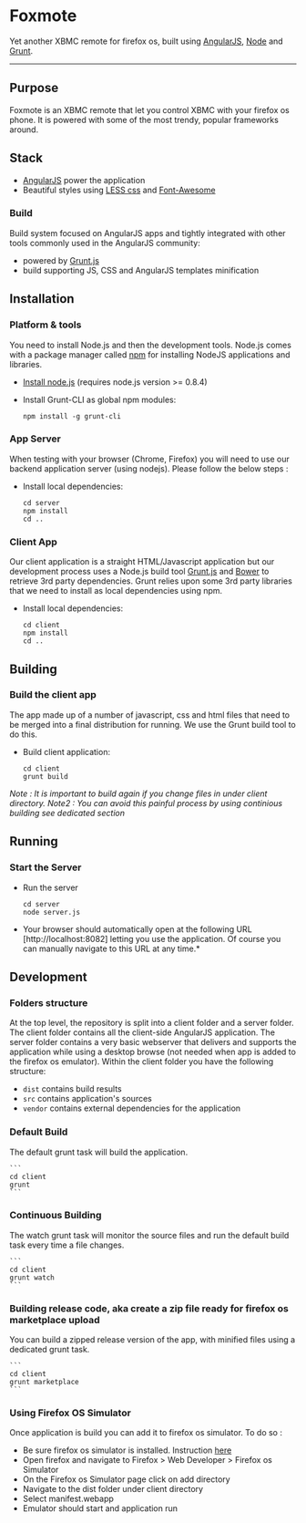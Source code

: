 # Foxmote

Yet another XBMC remote for firefox os,
built using [AngularJS](http://angularjs.org/), [Node](http://nodejs.org/) and [Grunt](http://gruntjs.com/).

***

## Purpose

Foxmote is an XBMC remote that let you control XBMC with your firefox os phone. It is powered with some of the most trendy, popular frameworks around.

## Stack

* [AngularJS](http://www.angularjs.org/) power the application
* Beautiful styles using [LESS css](http://lesscss.org/) and [Font-Awesome](http://fortawesome.github.io/Font-Awesome/)

### Build

Build system focused on AngularJS apps and tightly integrated with other tools commonly used in the AngularJS community:
* powered by [Grunt.js](http://gruntjs.com/)
* build supporting JS, CSS and AngularJS templates minification

## Installation

### Platform & tools

You need to install Node.js and then the development tools. Node.js comes with a package manager called [npm](http://npmjs.org) for installing NodeJS applications and libraries.
* [Install node.js](http://nodejs.org/download/) (requires node.js version >= 0.8.4)
* Install Grunt-CLI as global npm modules:

    ```
    npm install -g grunt-cli
    ```

### App Server

When testing with your browser (Chrome, Firefox) you will need to use our backend application server (using nodejs).  Please follow the below steps :

* Install local dependencies:

    ```
    cd server
    npm install
    cd ..
    ```

### Client App

Our client application is a straight HTML/Javascript application but our development process uses a Node.js build tool
[Grunt.js](gruntjs.com) and [Bower](https://github.com/bower/bower) to retrieve 3rd party dependencies. Grunt relies upon some 3rd party libraries that we need to install as local dependencies using npm.

* Install local dependencies:

    ```
    cd client
    npm install
    cd ..
    ```

## Building

### Build the client app
The app made up of a number of javascript, css and html files that need to be merged into a final distribution for running.  We use the Grunt build tool to do this.
* Build client application:

    ```
    cd client
    grunt build
    ```

*Note : It is important to build again if you change files in under client directory.*
*Note2 : You can avoid this painful process by using continious building see dedicated section*

## Running
### Start the Server
* Run the server

    ```
    cd server
    node server.js
    ```
* Your browser should automatically open at the following URL [http://localhost:8082] letting you use the application.
  Of course you can manually navigate to this URL at any time.*

## Development

### Folders structure
At the top level, the repository is split into a client folder and a server folder.  The client folder contains all the client-side AngularJS application.  The server folder contains a very basic webserver that delivers and supports the application while using a desktop browse (not needed when app is added to the firefox os emulator).
Within the client folder you have the following structure:
* `dist` contains build results
* `src` contains application's sources
* `vendor` contains external dependencies for the application

### Default Build
The default grunt task will build the application.

    ```
    cd client
    grunt
    ```

### Continuous Building
The watch grunt task will monitor the source files and run the default build task every time a file changes.

    ```
    cd client
    grunt watch
    ```

### Building release code, aka create a zip file ready for firefox os marketplace upload
You can build a zipped release version of the app, with minified files using a dedicated grunt task.

    ```
    cd client
    grunt marketplace
    ```

### Using Firefox OS Simulator

Once application is build you can add it to firefox os simulator. To do so :
* Be sure firefox os simulator is installed. Instruction [here](https://addons.mozilla.org/en/firefox/addon/firefox-os-simulator/)
* Open firefox and navigate to Firefox > Web Developer >  Firefox os Simulator
* On the Firefox os Simulator page click on add directory
* Navigate to the dist folder under client directory
* Select manifest.webapp
* Emulator should start and application run